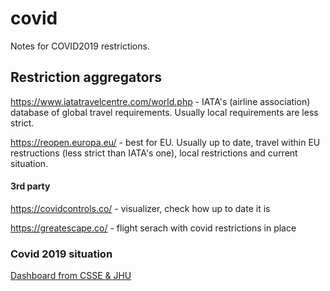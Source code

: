# covid
Notes for COVID2019 restrictions.


## Restriction aggregators

https://www.iatatravelcentre.com/world.php - IATA's (airline association) database of global travel requirements.
Usually local requirements are less strict.

https://reopen.europa.eu/ - best for EU. Usually up to date, travel within EU restructions (less strict than IATA's one), local restrictions and current situation.


#### 3rd party
https://covidcontrols.co/ - visualizer, check how up to date it is

https://greatescape.co/ - flight serach with covid restrictions in place




### Covid 2019 situation

[Dashboard from CSSE & JHU](https://gisanddata.maps.arcgis.com/apps/opsdashboard/index.html#/bda7594740fd40299423467b48e9ecf6)

